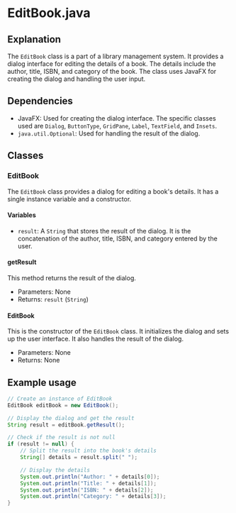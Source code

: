 # EditBook.java

## Explanation
The `EditBook` class is a part of a library management system. It provides a dialog interface for editing the details of a book. The details include the author, title, ISBN, and category of the book. The class uses JavaFX for creating the dialog and handling the user input.

## Dependencies
- JavaFX: Used for creating the dialog interface. The specific classes used are `Dialog`, `ButtonType`, `GridPane`, `Label`, `TextField`, and `Insets`.
- `java.util.Optional`: Used for handling the result of the dialog.

## Classes
### EditBook
The `EditBook` class provides a dialog for editing a book's details. It has a single instance variable and a constructor.

#### Variables
- `result`: A `String` that stores the result of the dialog. It is the concatenation of the author, title, ISBN, and category entered by the user.

#### getResult
This method returns the result of the dialog.
- Parameters: None
- Returns: `result` (`String`)

#### EditBook
This is the constructor of the `EditBook` class. It initializes the dialog and sets up the user interface. It also handles the result of the dialog.
- Parameters: None
- Returns: None

## Example usage
```java
// Create an instance of EditBook
EditBook editBook = new EditBook();

// Display the dialog and get the result
String result = editBook.getResult();

// Check if the result is not null
if (result != null) {
    // Split the result into the book's details
    String[] details = result.split(" ");

    // Display the details
    System.out.println("Author: " + details[0]);
    System.out.println("Title: " + details[1]);
    System.out.println("ISBN: " + details[2]);
    System.out.println("Category: " + details[3]);
}
```